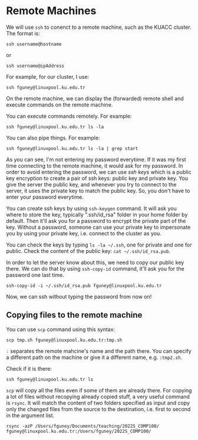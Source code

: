 # Remote Machines

We will use `ssh` to conenct to a remote machine, such as the KUACC cluster. The format is:

`ssh username@hostname`

or 

`ssh username@ipAddress`

For example, for our cluster, I use:

`ssh fguney@linuxpool.ku.edu.tr`

On the remote machine, we can display the (forwarded) remote shell and execute commands on the remote machine.

You can execute commands remotely. For example:

`ssh fguney@linuxpool.ku.edu.tr ls -la`

You can also pipe things. For example:

`ssh fguney@linuxpool.ku.edu.tr ls -la | grep start`

As you can see, I'm not entering my password everytime. If it was my first time connecting to the remote machine, it would ask for my password. In order to avoid entering the password, we can use *ssh keys* which is a public key encryption to create a pair of ssh keys: public key and private key. You give the server the public key, and whenever you try to connect to the server, it uses the private key to match the public key. So, you don't have to enter your password everytime.

You can create ssh keys by using `ssh-keygen` command. It will ask you where to store the key, typically ".ssh/id_rsa" folder in your home folder by default. Then it'll ask you for a password to encrypt the private part of the key. Without a password, someone can use your private key to impersonate you by using your private key, i.e. connect to the cluster as you.

You can check the keys by typing `ls -la ~/.ssh`, one for private and one for public. Check the content of the public key: `cat ~/.ssh/id_rsa.pub`.

In order to let the server know about this, we need to copy our public key there. We can do that by using `ssh-copy-id` command, it'll ask you for the password one last time.

`ssh-copy-id -i ~/.ssh/id_rsa.pub fguney@linuxpool.ku.edu.tr`

Now, we can ssh without typing the password from now on!

## Copying files to the remote machine

You can use `scp` command using this syntax:

`scp tmp.sh fguney@linuxpool.ku.edu.tr:tmp.sh`

`:` separates the remote mahcine's name and the path there. You can specify a different path on the machine or give it a different name, e.g. `:tmp2.sh`. 

Check if it is there:

`ssh fguney@linuxpool.ku.edu.tr ls`

`scp` will copy all the files even if some of them are already there. For copying a lot of files without recopying already copied stuff, a very useful command is `rsync`. It will match the content of two folders specified as input and copy only the changed files from the source to the destination, i.e. first to second in the argument list. 

`rsync -azP /Users/fguney/Documents/teaching/2022S_COMP100/ fguney@linuxpool.ku.edu.tr:/Users/fguney/2022S_COMP100/`